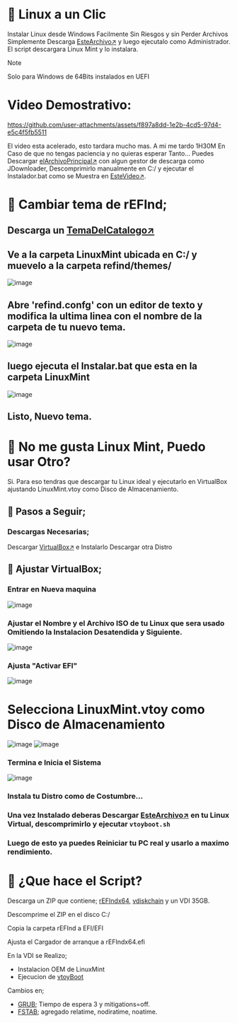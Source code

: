 # 🐧 Linux a un Clic
Instalar Linux desde Windows Facilmente
Sin Riesgos y sin Perder Archivos
Simplemente Descarga [EsteArchivo↗️](InstalarLinuxMint.ps1) y luego ejecutalo como Administrador.
El script descargara Linux Mint y lo instalara.
>[!NOTE]
> Solo para Windows de 64Bits instalados en UEFI

# Video Demostrativo: 
https://github.com/user-attachments/assets/f897a8dd-1e2b-4cd5-97d4-e5c4f5fb5511

El video esta acelerado, esto tardara mucho mas. A mi me tardo 1H30M
En Caso de que no tengas paciencia y no quieras esperar Tanto... Puedes Descargar [elArchivoPrincipal↗️](https://sourceforge.net/projects/linuxoneclick/files/LOClicK.zip/download) con algun gestor de descarga como JDownloader, Descomprimirlo manualmente en C:/ y ejecutar el Instalador.bat como se Muestra en [EsteVideo↗️](https://www.youtube.com/watch?v=Y1K3TLja434).

# 🌌 Cambiar tema de rEFInd;
## Descarga un [TemaDelCatalogo↗️](https://refind-themes-collection.netlify.app/) 

## Ve a la carpeta LinuxMint ubicada en C:/ y muevelo a la carpeta refind/themes/

![image](https://github.com/user-attachments/assets/86d591ac-8071-406a-9069-8d2d8d8fc327)

## Abre 'refind.confg' con un editor de texto y modifica la ultima linea con el nombre de la carpeta de tu nuevo tema.

![image](https://github.com/user-attachments/assets/efd309fc-7ac4-4990-a39c-4b44d460bb22)

## luego ejecuta el Instalar.bat que esta en la carpeta LinuxMint

![image](https://github.com/user-attachments/assets/0d5865f4-faf6-4a66-897d-eaf4c4c4b1e1)

## Listo, Nuevo tema.

# 🥶 No me gusta Linux Mint, Puedo usar Otro?
Si. Para eso tendras que descargar tu Linux ideal y ejecutarlo en VirtualBox ajustando LinuxMint.vtoy como Disco de Almacenamiento.

## 🛂 Pasos a Seguir;
### Descargas Necesarias;
Descargar [VirtualBox↗️](https://www.virtualbox.org/wiki/Downloads) e Instalarlo 
Descargar otra Distro 

## 💽 Ajustar VirtualBox;
### Entrar en Nueva maquina 
![image](https://github.com/user-attachments/assets/8cfe0337-2f92-4e9a-9059-a70f0e3929ba)

### Ajustar el Nombre y el Archivo ISO de tu Linux que sera usado Omitiendo la Instalacion Desatendida y Siguiente.
![image](https://github.com/user-attachments/assets/9444832a-22e0-4ca8-b8c7-59123e7edf86)

### Ajusta "Activar EFI" 
![image](https://github.com/user-attachments/assets/e01e764c-4e5f-4add-ada7-e54861325a8e)

# Selecciona LinuxMint.vtoy como Disco de Almacenamiento
![image](https://github.com/user-attachments/assets/8db49d24-f9df-4a5d-8d49-c3eef4a07502)
![image](https://github.com/user-attachments/assets/f89af4ec-c031-4132-9030-50a084c4b988)

### Termina e Inicia el Sistema 
![image](https://github.com/user-attachments/assets/bf4f98b0-5aa1-4895-be64-6057e17febfe)

### Instala tu Distro como de Costumbre...


### Una vez Instalado deberas Descargar [EsteArchivo↗️](https://github.com/ventoy/vtoyboot/releases) en tu Linux Virtual, descomprimirlo y ejecutar ``vtoyboot.sh``

### Luego de esto ya puedes Reiniciar tu PC real y usarlo a maximo rendimiento.

# 🤨 ¿Que hace el Script?
Descarga un ZIP que contiene;
[rEFIndx64](https://www.rodsbooks.com/refind/), [vdiskchain](https://github.com/ventoy/vdiskchain) y un VDI 35GB.

Descomprime el ZIP en el disco C:/

Copia la carpeta rEFInd a EFI/EFI

Ajusta el Cargador de arranque a rEFIndx64.efi

En la VDI se Realizo;
* Instalacion OEM de LinuxMint
* Ejecucion de [vtoyBoot](https://github.com/ventoy/vtoyboot)
  
Cambios en;
* [GRUB](https://es.wikipedia.org/wiki/GNU_GRUB); Tiempo de espera 3 y mitigations=off.
* [FSTAB](https://es.wikipedia.org/wiki/Fstab); agregado relatime, nodiratime, noatime.


